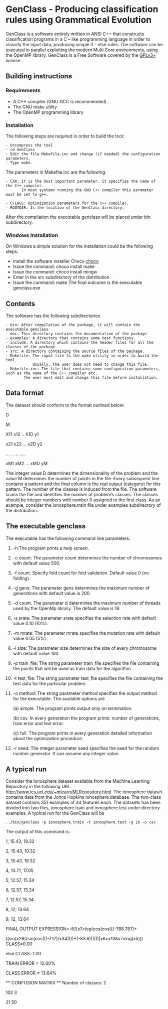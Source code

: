 # GenClass - Producing classification rules using Grammatical Evolution #
GenClass is a software entirely written in ANSI C++ that constructs classification programs in a C – like programming language in order to classify the input data, producing simple if – else rules. The software can be executed in parallel exploiting the modern Multi Core environments, using the OpenMP library.   GenClass is a Free Software covered by the [GPLv3+](https://www.gnu.org/licenses/gpl-3.0.en.html) license.

## Building instructions ##
### Requirements ###

 - A C++ compiler (GNU GCC is recommended).
 - The GNU make utility
 - The OpenMP programming library 

### Installation ###
The following steps are required in order to build the tool:

    - Uncompress the tool 
    - cd GenClass
    - Edit the file Makefile.inc and change (if needed) the configuration parameters.
    - Type make.

The parameters in Makefile.inc are the following:

    - CXX: It is the most important parameter. It specifies the name of the C++ compiler. 
           In most systems running the GNU C++ compiler this parameter must be set to g++.

    - CFLAGS: Optimization parameters for the c++ compiler.
    - ROOTDIR: Is the location of the GenClass directory. 

After the compilation the executable genclass will be placed under bin subdirectory.
### Windows Installation ##
On Windows a simple solution for the installation could be the following steps:
- Install the software installer Choco [choco](https://chocolatey.org/)
- Issue the command: choco install make
- Issue the command: choco install mingw
- Enter in the src subdirectory of the distribution
- Issue the command: make
The final outcome is the executable genclass.exe 

## Contents ##
The software has the following subdirectories

    - bin: After compilation of the package, it will contain the executable genclass
    - doc: This directory contains the documentation of the package
    - examples: A directory that contains some test functions.
    - include: A directory which contains the header files for all the classes of the package.
    - src: A directory containing the source files of the package.
    - Makefile: The input file to the make utility in order to build the tool. 
                Usually, the user does not need to change this file.
    - Makefile.inc: The file that contains some configuration parameters, such as the name of the C++ compiler etc. 
            The user must edit and change this file before installation.

## Data format ##
The dataset should conform to the format outlined below:

D

M

X11 x12 .. X1D y1

x21 x22 ... x2D y2

.... . ... .....

xM1 xM2 ... xMD yM

The integer value D determines the dimensionality of the problem and the value M determines the number of points in the file. Every subsequent line contains a pattern and the final column is the real output (category) for this pattern. The number of the classes is induced from the file. The software scans the file and identifies the number of problem’s classes. The classes should be integer numbers with number 0 assigned to the first class. As an example, consider the ionosphere.train file under examples subdirectory of the distribution.


## The executable genclass ## 
The executable has the following command line parameters:

1. -h:The program prints a help screen.

2. -c count: The parameter count determines the number of chromosomes with default value 500.

3. -f count. Specify fold count for fold validation. Default value 0 (no folding). 

4. -g gens: The parameter gens determines the maximum number of generations with default value is 200.

5. -d count. The parameter d determines the maximum number of threads used by the OpenMp library. The default value is 16.

6. -s srate: The parameter srate specifies the selection rate with default value 0.10 (10%).

7. -m mrate: The parameter mrate specifies the mutation rate with default value 0.05 (5%).

8. -l size: The parameter size determines the size of every chromosome with default value 100.

9. -p train_file: The string parameter train_file specifies the file containing the points that will be used as train data for the algorithm.  

10. -t test_file: The string parameter test_file specifies the file containing the test data for the particular problem. 

11. -o method: The string parameter method specifies the output method for the executable. The available options are

	(a) simple. The program prints output only on termination. 

	(b) csv. In every generation the program prints: number of generations, train error and test error. 

	(c) full. The program prints in every generation detailed information about the optimization procedure.

12. -r seed: The integer parameter seed specifies the seed for the random number generator. It can assume any integer value.
## A typical run ##
Consider the Ionosphere dataset available from the Machine Learning Repository in the following URL: http://www.ics.uci.edu/~mlearn/MLRepository.html. The ionosphere dataset contains data from the Johns Hopkins Ionosphere database. The two-class dataset contains 351 examples of 34 features each. The datasets has been divided into two files, ionosphere.train and ionosphere.test under directory examples. A typical run for the GenClass will be

~~~~~~~~
../bin/genclass -p ionosphere.train -t ionosphere.test -g 10 -o csv
~~~~~~~~

The output of this command is:

1, 15.43, 19.32

2, 15.43, 19.32

3, 15.43, 19.32

4, 13.71, 17.05

5, 12.57, 15.34

6, 12.57, 15.34

7, 12.57, 15.34

8, 12, 13.64

9, 12, 13.64

FINAL OUTPUT EXPRESSION= if(!(x7<log(cos(cos(((-788.787)+

((sin(x28)/sin(cos(((-7.17)/x34))))+(-83.6))))))|x6>x13&x7<log(x5))) CLASS=0.00

else CLASS=1.00

TRAIN ERROR = 12.00%

CLASS ERROR = 13.64%

** CONFUSION MATRIX ** Number of classes: 2

102 3

21 50

